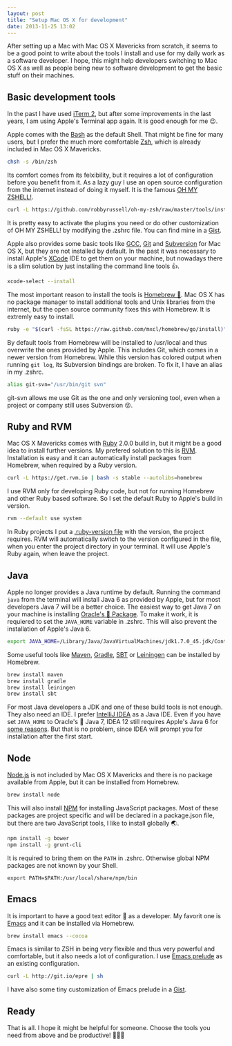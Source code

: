 ```yaml
---
layout: post
title: "Setup Mac OS X for development"
date: 2013-11-25 13:02
---
```


After setting up a Mac with Mac OS X Mavericks from scratch, it seems
to be a good point to write about the tools I install and use for my
daily work as a software developer. I hope, this might help developers
switching to Mac OS X as well as people being new to software
development to get the basic stuff on their machines.

Basic development tools
-----------------------

In the past I have used [iTerm 2](http://www.iterm2.com), but after some improvements in the
last years, I am using Apple's Terminal app again. It is good enough
for me 😉.

Apple comes with the [Bash](http://www.gnu.org/software/bash/) as the default Shell. That might be fine for
many users, but I prefer the much more comfortable [Zsh](http://www.zsh.org), which is
already included in Mac OS X Mavericks.

```sh
chsh -s /bin/zsh
```

Its comfort comes from its felxibility, but it requires a lot of
configuration before you benefit from it. As a lazy guy I use an open
source configuration from the internet instead of doing it myself. It
is the famous [OH MY ZSHELL!](https://github.com/robbyrussell/oh-my-zsh).

```sh
curl -L https://github.com/robbyrussell/oh-my-zsh/raw/master/tools/install.sh | sh
```

It is pretty easy to activate the plugins you need or do other
customization of OH MY ZSHELL! by modifying the .zshrc file. You can
find mine in a [Gist](https://gist.github.com/jehrhardt/6724571).

Apple also provides some basic tools like [GCC](http://gcc.gnu.org), [Git](http://git-scm.com) and
[Subversion](http://subversion.apache.org) for Mac OS X, but they are not installed by default. In the
past it was necessary to install Apple's [XCode](https://itunes.apple.com/de/app/xcode/id497799835)
IDE to get them on your machine, but nowadays there is a slim solution by just installing the
command line tools 👍.

```sh
xcode-select --install
```

The most important reason to install the tools is [Homebrew 🍺](http://brew.sh). Mac OS X
has no package manager to install additional tools and Unix libraries
from the internet, but the open source community fixes this with
Homebrew. It is extremly easy to install.

```sh
ruby -e "$(curl -fsSL https://raw.github.com/mxcl/homebrew/go/install)"
```

By default tools from Homebrew will be installed to /usr/local and
thus overwrite the ones provided by Apple. This includes Git, which
comes in a newer version from Homebrew. While this version has colored
output when running ```git log```, its Subversion bindings are
broken. To fix it, I have an alias in my .zshrc.

```sh
alias git-svn="/usr/bin/git svn"
```

git-svn allows me use Git as the one and only versioning tool, even
when a project or company still uses Subversion 😜.

Ruby and RVM
------------

Mac OS X Mavericks comes with [Ruby](https://www.ruby-lang.org) 2.0.0 build in, but it might be a
good idea to install further versions. My prefered
solution to this is [RVM](http://rvm.io). Installation is easy and it can automatically
install packages from Homebrew, when required by a Ruby version.

```sh
curl -L https://get.rvm.io | bash -s stable --autolibs=homebrew
```

I use RVM only for developing Ruby code, but not for running Homebrew
and other Ruby based software. So I set the default Ruby to Apple's
build in version.

```sh
rvm --default use system
```

In Ruby projects I put a
[.ruby-version file](https://gist.github.com/jehrhardt/7639076) with
the version, the project requires. RVM will automatically switch to
the version configured in the file, when you enter the project
directory in your terminal. It will use Apple's Ruby again, when leave
the project.

Java
----

Apple no longer provides a Java runtime by default. Running the
command ```java``` from the terminal will install Java 6 as provided
by Apple, but for most developers Java 7 will be a better choice. The
easiest way to get Java 7 on your machine is installing
[Oracle's 👿 Package](http://www.oracle.com/technetwork/java/javase/downloads/index.html). To
make it work, it is requiered to set the ```JAVA_HOME``` variable in
.zshrc. This will also prevent the installation of Apple's Java 6.

```sh
export JAVA_HOME=/Library/Java/JavaVirtualMachines/jdk1.7.0_45.jdk/Contents/Home/
```

Some useful tools like [Maven](http://maven.apache.org), [Gradle](http://www.gradle.org),
[SBT](http://www.scala-sbt.org) or [Leiningen](http://leiningen.org) can be
installed by Homebrew.

```sh
brew install maven
brew install gradle
brew install leiningen
brew install sbt
```

For most Java developers a JDK and one of these build tools is not
enough. They also need an IDE. I prefer [IntelliJ IDEA](http://www.jetbrains.com/idea/) as a Java
IDE. Even if you have set ```JAVA_HOME``` to Oracle's 👿 Java 7, IDEA 12
still requires Apple's Java 6 for [some reasons](http://blog.jetbrains.com/idea/2013/09/jdk7_compatibility/). But that is no
problem, since IDEA will prompt you for installation after the first
start.

Node
----

[Node.js](http://nodejs.org) is not included by Mac OS X Mavericks and there is no package
available from Apple, but it can be installed from Homebrew.

```sh
brew install node
```

This will also install [NPM](https://npmjs.org) for installing JavaScript packages. Most of
these packages are project specific and will be declared in a
package.json file, but there are two JavaScript tools, I like to install globally 🌏.

```sh
npm install -g bower
npm install -g grunt-cli
```

It is required to bring them on the ```PATH``` in .zshrc. Otherwise
global NPM packages are not known by your Shell.

```
export PATH=$PATH:/usr/local/share/npm/bin
```

Emacs
-----

It is important to have a good text editor 📝 as a developer. My favorit
one is [Emacs](http://www.gnu.org/software/emacs/) and it can be installed via Homebrew.

```sh
brew install emacs --cocoa
```

Emacs is similar to ZSH in being very flexible and thus very powerful
and comfortable, but it also needs a lot of configuration. I use [Emacs
prelude](https://github.com/bbatsov/prelude) as an existing configuration.

```sh
curl -L http://git.io/epre | sh
```

I have also some tiny customization of Emacs prelude in a
[Gist](https://gist.github.com/jehrhardt/7276703).

Ready
-----

That is all. I hope it might be helpful for someone. Choose the tools
you need from above and be productive! 🍺💃😊
